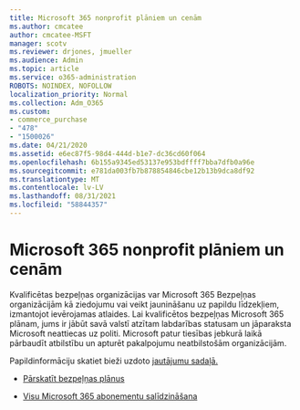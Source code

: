 ```yaml
---
title: Microsoft 365 nonprofit plāniem un cenām
ms.author: cmcatee
author: cmcatee-MSFT
manager: scotv
ms.reviewer: drjones, jmueller
ms.audience: Admin
ms.topic: article
ms.service: o365-administration
ROBOTS: NOINDEX, NOFOLLOW
localization_priority: Normal
ms.collection: Adm_O365
ms.custom:
- commerce_purchase
- "478"
- "1500026"
ms.date: 04/21/2020
ms.assetid: e6ec87f5-98d4-444d-b1e7-dc36cd60f064
ms.openlocfilehash: 6b155a9345ed53137e953bdffff7bba7dfb0a96e
ms.sourcegitcommit: e781da003fb7b878854846cbe12b13b9dca8df92
ms.translationtype: MT
ms.contentlocale: lv-LV
ms.lasthandoff: 08/31/2021
ms.locfileid: "58844357"
---
```

# <a name="microsoft-365-for-nonprofit-plans-and-pricing"></a>Microsoft 365 nonprofit plāniem un cenām

Kvalificētas bezpeļņas organizācijas var Microsoft 365 Bezpeļņas organizācijām kā ziedojumu vai veikt jaunināšanu uz papildu līdzekļiem, izmantojot ievērojamas atlaides. Lai kvalificētos bezpeļņas Microsoft 365 plānam, jums [](https://go.microsoft.com/fwlink/p/?LinkID=330253) ir jābūt savā valstī atzītam labdarības statusam un jāparaksta Microsoft neattiecas uz politi. Microsoft patur tiesības jebkurā laikā pārbaudīt atbilstību un apturēt pakalpojumu neatbilstošām organizācijām.
  
Papildinformāciju skatiet bieži uzdoto [jautājumu sadaļā.](https://products.office.com/nonprofit/office-365-nonprofit)
  
- [Pārskatīt bezpeļņas plānus](https://products.office.com/nonprofit/office-365-nonprofit-plans-and-pricing?tab=1)

- [Visu Microsoft 365 abonementu salīdzināšana](https://products.office.com/business/compare-more-office-365-for-business-plans)